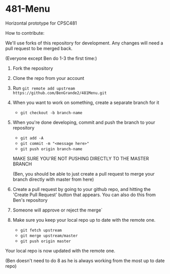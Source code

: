 # 481-Menu

Horizontal prototype for CPSC481

How to contribute:

We'll use forks of this repository for development. Any changes will need a pull request to be merged back.

(Everyone except Ben do 1-3 the first time:)
	
1. Fork the repository
2. Clone the repo from your account
3. Run `git remote add upstream https://github.com/BenGrande2/481Menu.git`
	
	
4. When you want to work on something, create a separate branch for it
    * `git checkout -b branch-name`
5. When you're done developing, commit and push the branch to your repository
    * `git add -A`
	* `git commit -m "<message here>"`
	* `git push origin branch-name`
	
	MAKE SURE YOU'RE NOT PUSHING DIRECTLY TO THE MASTER BRANCH
	
	(Ben, you should be able to just create a pull request to merge your branch directly with master from here)
	
6. Create a pull request by going to your github repo, and hitting the 'Create Pull Request' button that appears. You can also do this from Ben's repository
7. Someone will approve or reject the merge`
8. Make sure you keep your local repo up to date with the remote one.
    * `git fetch upstream`
	* `git merge upstream/master`
	* `git push origin master`
		
		
		
Your local repo is now updated with the remote one.

(Ben doesn't need to do 8 as he is always working from the most up to date repo)
